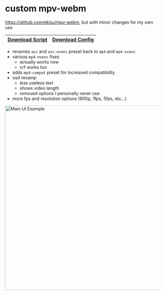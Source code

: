 # custom mpv-webm
https://github.com/ekisu/mpv-webm, but with minor changes for my own use


| [Download Script](https://github.com/dsetareh/mpv-webm/releases/download/latest/webm.lua) | [Download Config](https://github.com/dsetareh/mpv-webm/releases/download/latest/webm.conf)|
| ----------- | ----------- |

- renames `avc` and `avc-nvenc` preset back to `mp4` and `mp4-nvenc`
- various `mp4-nvenc` fixes
    - actually works now
    - crf works too
- adds `mp4-compat` preset for increased compatibility
- osd revamp
    - less useless text
    - shows video length
    - removed options I personally never use
- more fps and resolution options (900p, 1fps, 5fps, etc...)

<img src="/img/sample.png" alt="Main UI Example" width="600px"/>
